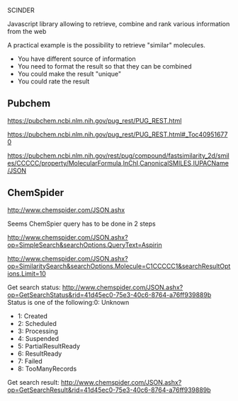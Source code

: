 SCINDER

Javascript library allowing to retrieve, combine and rank various information from the web

A practical example is the possibility to retrieve "similar" molecules.

* You have different source of information
* You need to format the result so that they can be combined
* You could make the result "unique"
* You could rate the result

## Pubchem

https://pubchem.ncbi.nlm.nih.gov/pug_rest/PUG_REST.html

https://pubchem.ncbi.nlm.nih.gov/pug_rest/PUG_REST.html#_Toc409516770

https://pubchem.ncbi.nlm.nih.gov/rest/pug/compound/fastsimilarity_2d/smiles/CCCCC/property/MolecularFormula,InChI,CanonicalSMILES,IUPACName/JSON

## ChemSpider

http://www.chemspider.com/JSON.ashx

Seems ChemSpier query has to be done in 2 steps

http://www.chemspider.com/JSON.ashx?op=SimpleSearch&searchOptions.QueryText=Aspirin


http://www.chemspider.com/JSON.ashx?op=SimilaritySearch&searchOptions.Molecule=C1CCCCC1&searchResultOptions.Limit=10

Get search status:
http://www.chemspider.com/JSON.ashx?op=GetSearchStatus&rid=41d45ec0-75e3-40c6-8764-a76ff939889b
Status is one of the following:0: Unknown
* 1: Created
* 2: Scheduled
* 3: Processing
* 4: Suspended
* 5: PartialResultReady
* 6: ResultReady
* 7: Failed
* 8: TooManyRecords



Get search result:
http://www.chemspider.com/JSON.ashx?op=GetSearchResult&rid=41d45ec0-75e3-40c6-8764-a76ff939889b





